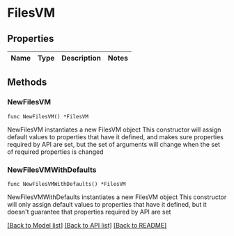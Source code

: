 # FilesVM

## Properties

Name | Type | Description | Notes
------------ | ------------- | ------------- | -------------

## Methods

### NewFilesVM

`func NewFilesVM() *FilesVM`

NewFilesVM instantiates a new FilesVM object
This constructor will assign default values to properties that have it defined,
and makes sure properties required by API are set, but the set of arguments
will change when the set of required properties is changed

### NewFilesVMWithDefaults

`func NewFilesVMWithDefaults() *FilesVM`

NewFilesVMWithDefaults instantiates a new FilesVM object
This constructor will only assign default values to properties that have it defined,
but it doesn't guarantee that properties required by API are set


[[Back to Model list]](../README.md#documentation-for-models) [[Back to API list]](../README.md#documentation-for-api-endpoints) [[Back to README]](../README.md)


